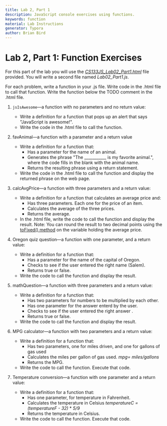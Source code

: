```yaml
---
title: Lab 2, Part 1
description: JavaScript console exercises using functions.
keywords: function
material: Lab Instructions
generator: Typora
author: Brian Bird
---
```




# Lab 2, Part 1: Function Exercises

For this part of the lab you will use the [*CS133JS_Lab02_Part1.html*](CS133JS_Lab02_Part1.html) file provided. You will write a second file named *Lab02_Part1.js*. 

For each problem, write a function in your .js file. Write code in the .html file to call that function. Write the function below the TODO comment in the .html file.

1. `jsIsAwesome`&mdash;a function with no parameters and no return value:
   - Write a definition for a function that pops up an alert that says "JavaScript is awesome!".
   - Write the code in the .html file to call the function.
2. favAnimal&mdash;a function with a parameter and a return value

   - Write a definition for a function that:
     - Has a parameter for the name of an animal.
     - Generates the phrase "The ___________ is my favorite animal.", where the code fills in the blank with the animal name.
     - Returns the resulting phrase using a return statement.
   - Write the code in the .html file to call the function and display the returned phrase on the web page.
3. calcAvgPrice&mdash;a function with three parameters and a return value:

   - Write a definition for a function that calculates an average price and:
     - Has three parameters. Each one for the price of an item.
     - Calculates the average of the three prices.
     - Returns the average.
   - In the .html file, write the code to call the function and display the result.
     Note: You can round the result to two decimal points using the [toFixed() method](https://www.w3schools.com/jsref/jsref_tofixed.asp) on the variable holding the average price.
4. Oregon quiz question&mdash;a function with one parameter, and a return value:

   - Write a definition for a function that:
     - Has a parameter for the name of the capital of Oregon.
     - Checks to see if the user entered the right name (Salem).
     - Returns true or false.
   - Write the code to call the function and display the result.
5. mathQuestion&mdash;a function with three parameters and a return value:

    - Write a definition for a function that:
      - Has two parameters for numbers to be multiplied by each other.
      - Has one parameter for the answer enterd by the user.
      - Checks to see if the user entered the right answer .
      - Returns true or false.
    - Write the code to call the function and display the result.
6. MPG calculator&mdash;a function with two parameters and a return value:
    - Write a definition for a function that:
      - Has two parameters, one for miles driven, and one for gallons of gas used
      - Calculates the miles per gallon of gas used.
        *mpg= miles/gallons*
      - Returns the MPG.
    - Write the code to call the function. Execute that code.
7. Temperature conversion&mdash;a function with one parameter and a return value:
    - Write a definition for a function that:
      - Has one parameter, for temperature in Fahrenheit.
      - Calculates the temperature in Celsius
        *temperatureC = (temperatureF - 32)* * *5/9*
      - Returns the temperature in Celsius.
    - Write the code to call the function. Execute that code.